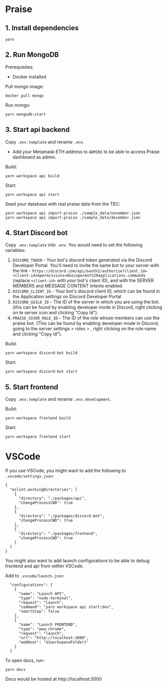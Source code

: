 # Praise

## 1. Install dependencies

```
yarn
```

## 2. Run MongoDB

Prerequisites:

- Docker installed

Pull mongo image:

```
docker pull mongo
```

Run mongo:

```
yarn mongodb:start
```

## 3. Start api backend

Copy `.env.template` and rename `.env`.

- Add your Metamask ETH address to `ADMINS` to be able to access Praise dashboard as admin.

Build:

```
yarn workspace api build
```

Start:

```
yarn workspace api start
```

Seed your database with real praise data from the TEC:

```
yarn workspace api import-praise ./sample_data/november.json
yarn workspace api import-praise ./sample_data/december.json
```

## 4. Start Discord bot

Copy `.env.template` into `.env`.
You would need to set the following variables:

1. `DISCORD_TOKEN` - Your bot's discord token generated via the Discord Developer Portal. You'll need to invite the same bot to your server with the link - `https://discord.com/api/oauth2/authorize?client_id=<client-id>&permissions=8&scope=bot%20applications.commands` (replace `<client-id>` with your bot's client ID), and with the SERVER MEMBERS and MESSAGE CONTENT Intents enabled.
2. `DISCORD_CLIENT_ID` - Your bot's discord client ID, which can be found in the Application settings on Discord Developer Portal
3. `DISCORD_GUILD_ID` - The ID of the server in which you are using the bot. (this can be found by enabling developer mode in Discord, right clicking on te server icon and clicking "Copy Id").
4. `PRAISE_GIVER_ROLE_ID` - The ID of the role whose members can use the praise bot. (This can be found by enabling developer mode in Discord, going to the server settings > roles > <praise-giver-role>, right clicking on the role name and clicking "Copy Id").

Build:

```
yarn workspace discord-bot build
```

Start:

```
yarn workspace discord-bot start
```

## 5. Start frontend

Copy `.env.template` and rename `.env.development`.

Build:

```
yarn workspace frontend build
```

Start:

```
yarn workspace frontend start
```

# VSCode

If you use VSCode, you might want to add the following to `.vscode/settings.json`:

```
{
  "eslint.workingDirectories": [
    {
      "directory": "./packages/api",
      "changeProcessCWD": true
    },
    {
      "directory": "./packages/discord-bot",
      "changeProcessCWD": true
    },
    {
      "directory": "./packages/frontend",
      "changeProcessCWD": true
    }
  ]
}
```

You might also want to add launch configurations to be able to debug frontend and api from within VSCode.

Add to `.vscode/launch.json`:

```
  "configurations": [
    {
      "name": "Launch API",
      "type": "node-terminal",
      "request": "launch",
      "command": "yarn workspace api start:dev",
      "smartStep": false
    },
    {
      "name": "Launch FRONTEND",
      "type": "pwa-chrome",
      "request": "launch",
      "url": "http://localhost:3000",
      "webRoot": "${workspaceFolder}"
    }
  ]
```

To open docs, run-
```
yarn docs
```
Docs would be hosted at http://localhost:3000
